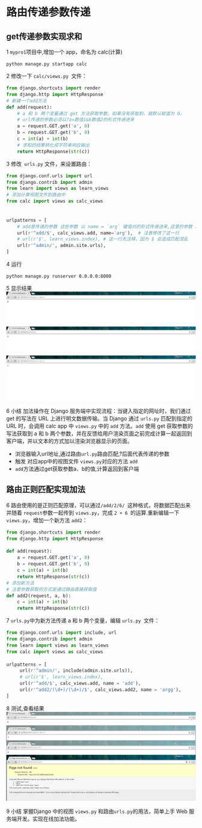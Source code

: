 # 路由传递参数传递

## get传递参数实现求和
1 `mypro1`项目中,增加一个 app，命名为 calc(计算)
```
python manage.py startapp calc
```
2 修改一下 `calc/views.py `文件：
```python
from django.shortcuts import render
from django.http import HttpResponse
# 新建一个add方法
def add(request):
    # a 和 b 两个变量通过 get 方法获取参数。如果没有获取到，就默认赋值为 0。
    # url传递的参数必须以?a=数值1&b数值2的形式传递进来
    a = request.GET.get('a', 0)
    b = request.GET.get('b', 0)
    c = int(a) + int(b)
    # 求和的结果转化成字符串响应输出
    return HttpResponse(str(c))
```

3 修改` urls.py` 文件，来设置路由：
```python
from django.conf.urls import url
from django.contrib import admin
from learn import views as learn_views
# 添加计算视图文件到路由中
from calc import views as calc_views


urlpatterns = [
    # add是传递的参数 这些参数 以 name = `arg` 键值对的形式传递进来,这里的参数 name必须为name名 此处的关键字参数函数 
    url(r'^add/$', calc_views.add, name='arg'),  # 注意修改了这一行
    # url(r'$', learn_views.index), # 这一行先注释，因为 $ 会造成匹配混乱
    url(r'^admin/', admin.site.urls),
]
```

4 运行
```
python manage.py runserver 0.0.0.0:8000
```
5 显示结果
![测试结果1](_images/04-result1.png)
![测试结果2](_images/04-result2.png)
![测试结果3](_images/04-result3.png)
 

6 小结
加法操作在 Django 服务端中实现流程：当键入指定的网址时，我们通过 get 的写法在 URL 上进行明文数据传输。当 Django 通过 `urls.py` 匹配到指定的 URL 时，会调用 calc app 中 `views.py` 中的 `add` 方法。`add` 使用 get 获取参数的写法获取到 a 和 b 两个参数，并在反馈给用户渲染页面之前完成计算一起返回到客户端，并以文本的方式加以渲染浏览器显示的页面。

* 浏览器输入url地址,通过路由`url.py`路由匹配,?后面代表传递的参数
* 触发 对应app中的视图文件 `views.py`对应的方法 `add`
* `add`方法通过get获取参数a、b的值,计算返回到客户端

## 路由正则匹配实现加法
6 路由使用的是正则匹配原理，可以通过`/add/2/6/ `这种格式，将数据匹配出来并随着 `request`参数一起传到 `views.py`，完成 `2 + 6 `的运算.重新编辑一下 `views.py`，增加一个新方法 `add2`：
```python
from django.shortcuts import render
from django.http import HttpResponse

def add(request):
    a = request.GET.get('a', 0)
    b = request.GET.get('b', 0)
    c = int(a) + int(b)
    return HttpResponse(str(c))
# 添加新方法 
# 注意参数获取的方式是通过路由直接获取值
def add2(request, a, b):
    c = int(a) + int(b)
    return HttpResponse(str(c))
```
7 `urls.py`中为新方法传递 a 和 b 两个变量，编辑 `urls.py `文件：
```python
from django.conf.urls import include, url
from django.contrib import admin
from learn import views as learn_views
from calc import views as calc_views

urlpatterns = [
     url(r'^admin/', include(admin.site.urls)),
     # url(r'$', learn_views.index),
     url(r'^add/$', calc_views.add, name = 'add'), 
     url(r'^add2/(\d+)/(\d+)/$', calc_views.add2, name = 'argg'),
]
```
8 测试,查看结果
![测试结果4](_images/04-result4.png)

9 小结 
掌握Django 中的视图 `views.py` 和路由`urls.py`的用法，简单上手 Web 服务端开发。实现在线加法功能。